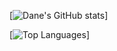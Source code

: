 [![Dane's GitHub stats](https://github-readme-stats.vercel.app/api?username=danevandy99&count_private=true&show_icons=true&theme=dark)]

[![Top Languages](https://github-readme-stats.vercel.app/api/top-langs/?username=danevandy99)]


